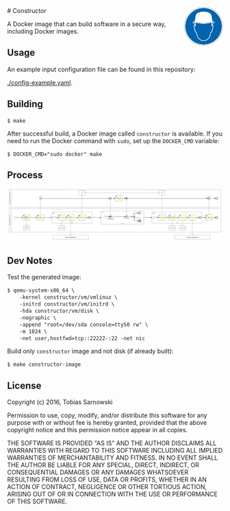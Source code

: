 <img src="head.png" align="right" height="90"/>
# Constructor

A Docker image that can build software in a secure way, including Docker images.

## Usage

An example input configuration file can be found in this repository:

[./config-example.yaml](config-example.yaml).

## Building

    $ make


After successful build, a Docker image called `constructor` is available. If you need to run the Docker command with
`sudo`, set up the `DOCKER_CMD` variable:

    $ DOCKER_CMD="sudo docker" make

## Process

[![Constructor BPMN diagram](constructor.png)](constructor.png)

## Dev Notes

Test the generated image:

    $ qemu-system-x86_64 \
        -kernel constructor/vm/vmlinuz \
        -initrd constructor/vm/initrd \
        -hda constructor/vm/disk \
        -nographic \
        -append "root=/dev/sda console=ttyS0 rw" \
        -m 1024 \
        -net user,hostfwd=tcp::22222-:22 -net nic

Build only `constructor` image and not disk (if already built):

    $ make constructor-image

## License

Copyright (c) 2016, Tobias Sarnowski

Permission to use, copy, modify, and/or distribute this software for any purpose with or without fee is hereby granted,
provided that the above copyright notice and this permission notice appear in all copies.

THE SOFTWARE IS PROVIDED "AS IS" AND THE AUTHOR DISCLAIMS ALL WARRANTIES WITH REGARD TO THIS SOFTWARE INCLUDING ALL
IMPLIED WARRANTIES OF MERCHANTABILITY AND FITNESS. IN NO EVENT SHALL THE AUTHOR BE LIABLE FOR ANY SPECIAL, DIRECT,
INDIRECT, OR CONSEQUENTIAL DAMAGES OR ANY DAMAGES WHATSOEVER RESULTING FROM LOSS OF USE, DATA OR PROFITS, WHETHER IN AN
ACTION OF CONTRACT, NEGLIGENCE OR OTHER TORTIOUS ACTION, ARISING OUT OF OR IN CONNECTION WITH THE USE OR PERFORMANCE OF
THIS SOFTWARE.

